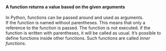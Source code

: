 #### A function returns a value based on the given arguments
In Python, functions can be passed around and used as arguments.  
If the function is named without parentheses. This means that only a reference to the function is passed. The function is not executed. if the function is written with parentheses, it will be called as usual.
It’s possible to define functions inside other functions. Such functions are called *inner functions*.  
